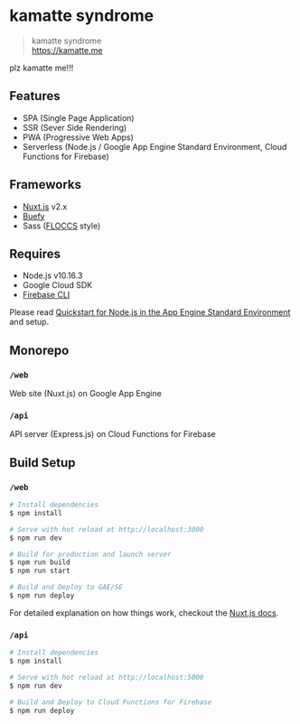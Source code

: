 # kamatte syndrome

> kamatte syndrome<br>
https://kamatte.me

plz kamatte me!!!


## Features

* SPA (Single Page Application)
* SSR (Sever Side Rendering)
* PWA (Progressive Web Apps)
* Serverless (Node.js / Google App Engine Standard Environment, Cloud Functions for Firebase)


## Frameworks

* [Nuxt.js](https://github.com/nuxt/nuxt.js) v2.x
* [Buefy](https://buefy.github.io/#/)
* Sass ([FLOCCS](https://github.com/hiloki/flocss) style)


## Requires

* Node.js v10.16.3
* Google Cloud SDK
* [Firebase CLI](https://firebase.google.com/docs/cli)

Please read [Quickstart for Node.js in the App Engine Standard Environment](https://cloud.google.com/appengine/docs/standard/nodejs/quickstart) and setup.


## Monorepo

### `/web`

Web site (Nuxt.js) on Google App Engine

### `/api`

API server (Express.js) on Cloud Functions for Firebase


## Build Setup

### `/web`

``` bash
# Install dependencies
$ npm install

# Serve with hot reload at http://localhost:3000
$ npm run dev

# Build for production and launch server
$ npm run build
$ npm run start

# Build and Deploy to GAE/SE
$ npm run deploy
```

For detailed explanation on how things work, checkout the [Nuxt.js docs](https://github.com/nuxt/nuxt.js).

### `/api`

``` bash
# Install dependencies
$ npm install

# Serve with hot reload at http://localhost:5000
$ npm run dev

# Build and Deploy to Cloud Functions for Firebase
$ npm run deploy
```
